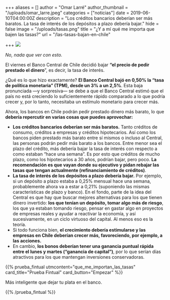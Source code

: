 +++
aliases = []
author = "Omar Larré"
author_thumbnail = "/uploads/omar_larre.jpeg"
categories = ["noticias"]
date = 2019-06-10T04:00:00Z
description = "Los créditos bancarios deberían ser más baratos. La tasa de interés de los depósitos a plazo debería bajar."
hide = false
image = "/uploads/tasas.png"
title = "¿Y a mí qué me importa que bajen las tasas?"
url = "/las-tasas-bajan-en-chile"

+++
![](/uploads/tasas.png)

_No, nada que ver con esto._

El viernes el Banco Central de Chile decidió bajar **“el precio de pedir prestado el dinero**”, es decir, la tasa de interés.

¿Qué es lo que hizo exactamente? **El Banco Central bajó en 0,50% la “tasa de política monetaria” (TPM), desde un 3% a un 2,5%**. Esta baja pronunciada —y sorpresiva— se debe a que el Banco Central estimó que el país no está creciendo lo suficientemente rápido comparado a lo que podría crecer y, por lo tanto, necesitaba un estímulo monetario para crecer más.

Ahora, los bancos en Chile podrán pedir prestado dinero más barato, lo que **debería repercutir en varias cosas que puedes aprovechar:**

* **Los créditos bancarios deberían ser más baratos.** Tanto créditos de consumo, créditos a empresas y créditos hipotecarios. Así como los bancos piden prestado más barato entre sí mismos o incluso al Central, las personas podrán pedir más barato a los bancos. Entre menor sea el plazo del crédito, más debería bajar la tasa de interés con respecto a como estaban “hace una semana”. Es por esto que créditos de mucho plazo, como los hipotecarios a 30 años, podrían bajar, pero poco. **La recomendación es que vayan donde su ejecutivo y pidan rebajar las tasas que tengan actualmente (refinanciamiento de créditos)**.
* **La tasa de interés de los depósitos a plazo debería bajar.** Por ejemplo, si un depósito a plazo estaba a 0,25% mensual hace una semana, probablemente ahora va a estar a 0,21% (suponiendo las mismas características de plazo y banco). En el fondo, parte de la idea del Central es que hay que buscar mejores alternativas para los que tienen dinero invertido: **los que tenían un depósito, tomar algo más de riesgo**, los que ya estaban tomando riesgo, pensar en gastar algo en proyectos de empresas reales y ayudar a reactivar la economía, y así sucesivamente, en un ciclo virtuoso del capital. Al menos eso es la teoría.
* Si todo funciona bien, **el crecimiento debería estimularse y las empresas en Chile deberían crecer más, favoreciendo, por ejemplo, a las acciones.**
* En cambio, **los bonos deberían tener una ganancia puntual rápida entre el lunes y martes (“ganancia de capital”)**, por lo que serían días atractivos para los que mantengan inversiones conservadoras.

{{% prueba_fintual
utmcontent="que_me_importan_las_tasas"
card_title="Prueba Fintual"
card_button="Empezar" %}}

Más inteligente que dejar tu plata en el banco.

{{% /prueba_fintual %}}